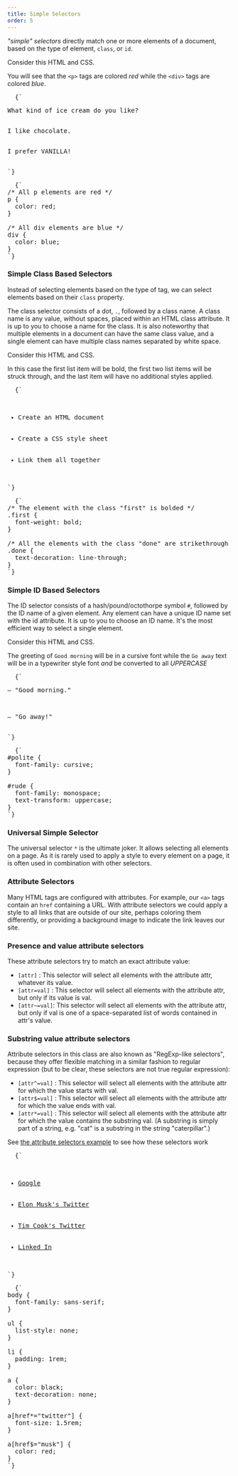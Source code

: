 ```yaml
---
title: Simple Selectors
order: 5
---
```


<CodePen>

_"simple" selectors_ directly match one or more elements of a document, based on
the type of element, `class`, or `id`.

Consider this HTML and CSS.

You will see that the `<p>` tags are colored _red_ while the `<div>` tags are
colored _blue_.

<pre data-lang="html">
  {`
<p>What kind of ice cream do you like?</p>
<div>I like chocolate.</div>
<p>I prefer VANILLA!</p>
`}
</pre>

<pre data-lang="css">
  {`
/* All p elements are red */
p {
  color: red;
}

/* All div elements are blue */
div {
  color: blue;
}
`}
</pre>

</CodePen>

### Simple Class Based Selectors

<CodePen>

Instead of selecting elements based on the type of tag, we can select elements
based on their `class` property.

The class selector consists of a dot, `.`, followed by a class name. A class
name is any value, without spaces, placed within an HTML class attribute. It is
up to you to choose a name for the class. It is also noteworthy that multiple
elements in a document can have the same class value, and a single element can
have multiple class names separated by white space.

Consider this HTML and CSS.

In this case the first list item will be bold, the first two list items will be
struck through, and the last item will have no additional styles applied.

<pre data-lang="html">
  {`
<ul>
  <li class="first done">Create an HTML document</li>
  <li class="second done">Create a CSS style sheet</li>
  <li class="third">Link them all together</li>
</ul>
`}
</pre>

<pre data-lang="css">
  {`
/* The element with the class "first" is bolded */
.first {
  font-weight: bold;
}

/* All the elements with the class "done" are strikethrough */
.done {
  text-decoration: line-through;
}
`}
</pre>

</CodePen>

### Simple ID Based Selectors

<CodePen>

The ID selector consists of a hash/pound/octothorpe symbol `#`, followed by the
ID name of a given element. Any element can have a unique ID name set with the
id attribute. It is up to you to choose an ID name. It's the most efficient way
to select a single element.

Consider this HTML and CSS.

The greeting of `Good morning` will be in a cursive font while the `Go away`
text will be in a typewriter style font _and_ be converted to all _UPPERCASE_

<pre data-lang="html">
  {`
<p id="polite">— "Good morning."</p>
<p id="rude">— "Go away!"</p>
`}
</pre>

<pre data-lang="css">
  {`
#polite {
  font-family: cursive;
}

#rude {
  font-family: monospace;
  text-transform: uppercase;
}
`}
</pre>

</CodePen>

### Universal Simple Selector

The universal selector `*` is the ultimate joker. It allows selecting all
elements on a page. As it is rarely used to apply a style to every element on a
page, it is often used in combination with other selectors.

### Attribute Selectors

Many HTML tags are configured with attributes. For example, our `<a>` tags
contain an `href` containing a URL. With attribute selectors we could apply a
style to all links that are outside of our site, perhaps coloring them
differently, or providing a background image to indicate the link leaves our
site.

### Presence and value attribute selectors

These attribute selectors try to match an exact attribute value:

- `[attr]` : This selector will select all elements with the attribute attr,
  whatever its value.
- `[attr=val]` : This selector will select all elements with the attribute attr,
  but only if its value is val.
- `[attr~=val]`: This selector will select all elements with the attribute attr,
  but only if val is one of a space-separated list of words contained in attr's
  value.

### Substring value attribute selectors

<CodePen>

Attribute selectors in this class are also known as "RegExp-like selectors",
because they offer flexible matching in a similar fashion to regular expression
(but to be clear, these selectors are not true regular expression):

- `[attr^=val]` : This selector will select all elements with the attribute attr
  for which the value starts with val.
- `[attr$=val]` : This selector will select all elements with the attribute attr
  for which the value ends with val.
- `[attr*=val]` : This selector will select all elements with the attribute attr
  for which the value contains the substring val. (A substring is simply part of
  a string, e.g. "cat" is a substring in the string "caterpillar".)

See
[the attribute selectors example](https://developer.mozilla.org/en-US/docs/Web/CSS/Attribute_selectors)
to see how these selectors work

<pre data-lang="html">
  {`
<ul>
  <li><a href="http://google.com">Google</a></li>
  <li><a href="http://twitter.com/elonmusk">Elon Musk's Twitter</a></li>
  <li><a href="http://twitter.com/tim_cook">Tim Cook's Twitter</a></li>
  <li><a href="https://linkedin.com">Linked In</a></li>
</ul>
`}
</pre>

<pre data-lang="css">
  {`
body {
  font-family: sans-serif; 
}

ul {
  list-style: none;
}

li {
  padding: 1rem;  
}

a {
  color: black;
  text-decoration: none;
}

a[href*="twitter"] {
  font-size: 1.5rem;
}

a[href$="musk"] {
  color: red;
}
`}
</pre>

</CodePen>
